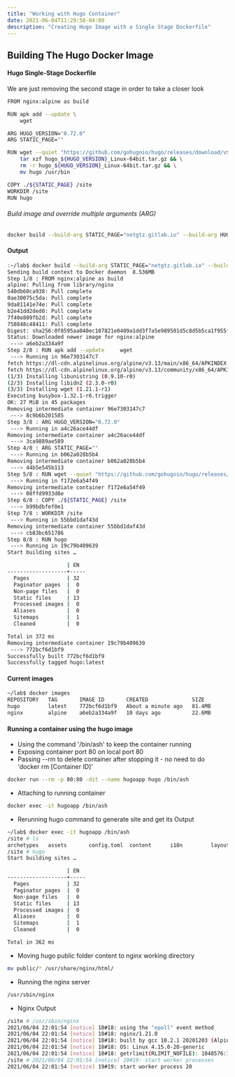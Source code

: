 ```yaml
---
title: "Working with Hugo Container"
date: 2021-06-04T11:29:58-04:00
description: "Creating Hugo Image with a Single Stage Dockerfile"
---
```

## Building The Hugo Docker Image
#### Hugo Single-Stage Dockerfile
We are just removing the second stage in order to take a closer look
```sh
FROM nginx:alpine as build

RUN apk add --update \
    wget

ARG HUGO_VERSION="0.72.0"
ARG STATIC_PAGE=""

RUN wget --quiet "https://github.com/gohugoio/hugo/releases/download/v${HUGO_VERSION}/hugo_${HUGO_VERSION}_Linux-64bit.tar.gz" && \
    tar xzf hugo_${HUGO_VERSION}_Linux-64bit.tar.gz && \
    rm -r hugo_${HUGO_VERSION}_Linux-64bit.tar.gz && \
    mv hugo /usr/bin

COPY ./${STATIC_PAGE} /site
WORKDIR /site
RUN hugo
```
###### Build image and override multiple arguments (ARG)
```sh
docker build --build-arg STATIC_PAGE="netgtz.gitlab.io" --build-arg HUGO_VERSION="0.83.1" -t hugo .
```

#### Output
```sh
:~/lab$ docker build --build-arg STATIC_PAGE="netgtz.gitlab.io" --build-arg HUGO_VERSION="0.83.1" -t hugo .
Sending build context to Docker daemon  8.536MB
Step 1/8 : FROM nginx:alpine as build
alpine: Pulling from library/nginx
540db60ca938: Pull complete
0ae30075c5da: Pull complete
9da81141e74e: Pull complete
b2e41dd2ded0: Pull complete
7f40e809fb2d: Pull complete
758848c48411: Pull complete
Digest: sha256:0f8595aa040ec107821e0409a1dd3f7a5e989501d5c8d5b5ca1f955f33ac81a0
Status: Downloaded newer image for nginx:alpine
 ---> a6eb2a334a9f
Step 2/8 : RUN apk add --update     wget
 ---> Running in 96e7303147c7
fetch https://dl-cdn.alpinelinux.org/alpine/v3.13/main/x86_64/APKINDEX.tar.gz
fetch https://dl-cdn.alpinelinux.org/alpine/v3.13/community/x86_64/APKINDEX.tar.gz
(1/3) Installing libunistring (0.9.10-r0)
(2/3) Installing libidn2 (2.3.0-r0)
(3/3) Installing wget (1.21.1-r1)
Executing busybox-1.32.1-r6.trigger
OK: 27 MiB in 45 packages
Removing intermediate container 96e7303147c7
 ---> 8c9b6b201585
Step 3/8 : ARG HUGO_VERSION="0.72.0"
 ---> Running in a4c26ace44df
Removing intermediate container a4c26ace44df
 ---> 3ca9889ae589
Step 4/8 : ARG STATIC_PAGE=""
 ---> Running in b062a028b5b4
Removing intermediate container b062a028b5b4
 ---> 44b5e545b113
Step 5/8 : RUN wget --quiet "https://github.com/gohugoio/hugo/releases/download/v${HUGO_VERSION}/hugo_${HUGO_VERSION}_Linux-64bit.tar.gz" &&     tar xzf hugo_${HUGO_VERSION}_Linux-64bit.tar.gz &&     rm -r hugo_${HUGO_VERSION}_Linux-64bit.tar.gz &&     mv hugo /usr/bin
 ---> Running in f172e6a54f49
Removing intermediate container f172e6a54f49
 ---> 08ffd9933d8e
Step 6/8 : COPY ./${STATIC_PAGE} /site
 ---> b99bdbfef0e1
Step 7/8 : WORKDIR /site
 ---> Running in 55bbd1daf43d
Removing intermediate container 55bbd1daf43d
 ---> cb83bc651786
Step 8/8 : RUN hugo
 ---> Running in 19c79b409639
Start building sites …

                   | EN
-------------------+-----
  Pages            | 32
  Paginator pages  |  0
  Non-page files   |  0
  Static files     | 13
  Processed images |  0
  Aliases          |  0
  Sitemaps         |  1
  Cleaned          |  0

Total in 372 ms
Removing intermediate container 19c79b409639
 ---> 772bcf6d1bf9
Successfully built 772bcf6d1bf9
Successfully tagged hugo:latest
```

#### Current images
```sh
~/lab$ docker images
REPOSITORY   TAG       IMAGE ID       CREATED              SIZE
hugo         latest    772bcf6d1bf9   About a minute ago   81.4MB
nginx        alpine    a6eb2a334a9f   10 days ago          22.6MB
```

#### Running a container using the hugo image
* Using the command '/bin/ash' to keep the container running
* Exposing container port 80 on local port 80
* Passing --rm to delete container after stopping it - no need to do 'docker rm [Container ID]'
```sh
docker run --rm -p 80:80 -dit --name hugoapp hugo /bin/ash
```
* Attaching to running container
```sh
docker exec -it hugoapp /bin/ash
```
* Rerunning hugo command to generate site and get its Output
```sh
~/lab$ docker exec -it hugoapp /bin/ash
/site # ls
archetypes   assets       config.toml  content      i18n         layouts      public       resources    static       themes
/site # hugo
Start building sites …

                   | EN
-------------------+-----
  Pages            | 32
  Paginator pages  |  0
  Non-page files   |  0
  Static files     | 13
  Processed images |  0
  Aliases          |  0
  Sitemaps         |  1
  Cleaned          |  0

Total in 362 ms
```
* Moving hugo public folder content to nginx working directory
```sh
mv public/* /usr/share/nginx/html/
```
* Running the nginx server
```sh
/usr/sbin/nginx
```
* Nginx Output
```sh
/site # /usr/sbin/nginx
2021/06/04 22:01:54 [notice] 18#18: using the "epoll" event method
2021/06/04 22:01:54 [notice] 18#18: nginx/1.21.0
2021/06/04 22:01:54 [notice] 18#18: built by gcc 10.2.1 20201203 (Alpine 10.2.1_pre1)
2021/06/04 22:01:54 [notice] 18#18: OS: Linux 4.15.0-20-generic
2021/06/04 22:01:54 [notice] 18#18: getrlimit(RLIMIT_NOFILE): 1048576:1048576
/site # 2021/06/04 22:01:54 [notice] 19#19: start worker processes
2021/06/04 22:01:54 [notice] 19#19: start worker process 20
```
